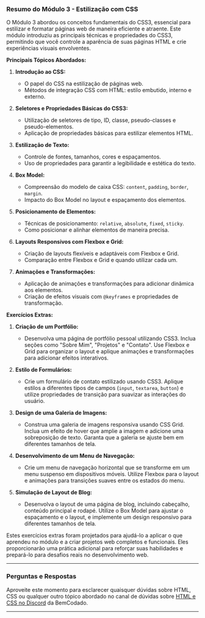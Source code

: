 ### Resumo do Módulo 3 - Estilização com CSS

O Módulo 3 abordou os conceitos fundamentais do CSS3, essencial para estilizar e formatar páginas web de maneira eficiente e atraente. Este módulo introduziu as principais técnicas e propriedades do CSS3, permitindo que você controle a aparência de suas páginas HTML e crie experiências visuais envolventes.

**Principais Tópicos Abordados:**

1. **Introdução ao CSS:**
   - O papel do CSS na estilização de páginas web.
   - Métodos de integração CSS com HTML: estilo embutido, interno e externo.

2. **Seletores e Propriedades Básicas do CSS3:**
   - Utilização de seletores de tipo, ID, classe, pseudo-classes e pseudo-elementos.
   - Aplicação de propriedades básicas para estilizar elementos HTML.

3. **Estilização de Texto:**
   - Controle de fontes, tamanhos, cores e espaçamentos.
   - Uso de propriedades para garantir a legibilidade e estética do texto.

4. **Box Model:**
   - Compreensão do modelo de caixa CSS: `content`, `padding`, `border`, `margin`.
   - Impacto do Box Model no layout e espaçamento dos elementos.

5. **Posicionamento de Elementos:**
   - Técnicas de posicionamento: `relative`, `absolute`, `fixed`, `sticky`.
   - Como posicionar e alinhar elementos de maneira precisa.

6. **Layouts Responsivos com Flexbox e Grid:**
   - Criação de layouts flexíveis e adaptáveis com Flexbox e Grid.
   - Comparação entre Flexbox e Grid e quando utilizar cada um.

7. **Animações e Transformações:**
   - Aplicação de animações e transformações para adicionar dinâmica aos elementos.
   - Criação de efeitos visuais com `@keyframes` e propriedades de transformação.

**Exercícios Extras:**

1. **Criação de um Portfólio:**
   - Desenvolva uma página de portfólio pessoal utilizando CSS3. Inclua seções como "Sobre Mim", "Projetos" e "Contato". Use Flexbox e Grid para organizar o layout e aplique animações e transformações para adicionar efeitos interativos.

2. **Estilo de Formulários:**
   - Crie um formulário de contato estilizado usando CSS3. Aplique estilos a diferentes tipos de campos (`input`, `textarea`, `button`) e utilize propriedades de transição para suavizar as interações do usuário.

3. **Design de uma Galeria de Imagens:**
   - Construa uma galeria de imagens responsiva usando CSS Grid. Inclua um efeito de hover que amplie a imagem e adicione uma sobreposição de texto. Garanta que a galeria se ajuste bem em diferentes tamanhos de tela.

4. **Desenvolvimento de um Menu de Navegação:**
   - Crie um menu de navegação horizontal que se transforme em um menu suspenso em dispositivos móveis. Utilize Flexbox para o layout e animações para transições suaves entre os estados do menu.

5. **Simulação de Layout de Blog:**
   - Desenvolva o layout de uma página de blog, incluindo cabeçalho, conteúdo principal e rodapé. Utilize o Box Model para ajustar o espaçamento e o layout, e implemente um design responsivo para diferentes tamanhos de tela.

Estes exercícios extras foram projetados para ajudá-lo a aplicar o que aprendeu no módulo e a criar projetos web completos e funcionais. Eles proporcionarão uma prática adicional para reforçar suas habilidades e prepará-lo para desafios reais no desenvolvimento web.

---

### Perguntas e Respostas

Aproveite este momento para esclarecer quaisquer dúvidas sobre HTML, CSS ou qualquer outro tópico abordado no canal de dúvidas sobre [HTML e CSS no Discord](https://discord.com/channels/1224468395462754345/1224469321921859694) da BemCodado.

---
